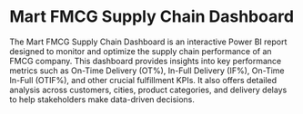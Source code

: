# Mart FMCG Supply Chain Dashboard
 The Mart FMCG Supply Chain Dashboard is an interactive Power BI report designed to monitor and optimize the supply chain performance of an FMCG company. This dashboard provides insights into key performance metrics such as On-Time Delivery (OT%), In-Full Delivery (IF%), On-Time In-Full (OTIF%), and other crucial fulfillment KPIs. It also offers detailed analysis across customers, cities, product categories, and delivery delays to help stakeholders make data-driven decisions.
